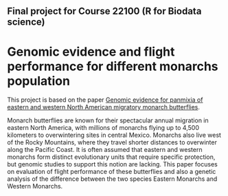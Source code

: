 ## Final project for Course 22100 (R for Biodata science)
# Genomic evidence and flight performance for different monarchs population

This project is based on the paper [Genomic evidence for panmixia of eastern and western North American migratory monarch butterflies](https://datadryad.org/stash/dataset/doi:10.5061%2Fdryad.hh4j1f6).

Monarch butterflies are known for their spectacular annual migration in eastern North America, with millions of monarchs flying up to 4,500 kilometers to overwintering sites in central Mexico. Monarchs also live west of the Rocky Mountains, where they travel shorter distances to overwinter along the Pacific Coast. It is often assumed that eastern and western monarchs form distinct evolutionary units that require specific protection, but genomic studies to support this notion are lacking. This paper focuses on evaluation of flight performance of these butterflies and also a genetic analysis of the difference between the two species Eastern Monarchs and Western Monarchs.